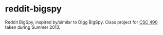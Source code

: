 reddit-bigspy
=============

Reddit BigSpy, inspired by/similar to Digg BigSpy. Class project for [CSC 490](http://users.csc.calpoly.edu/~grade_cstaley/csc490JSJQuery/Info.html) taken during Summer 2013.
